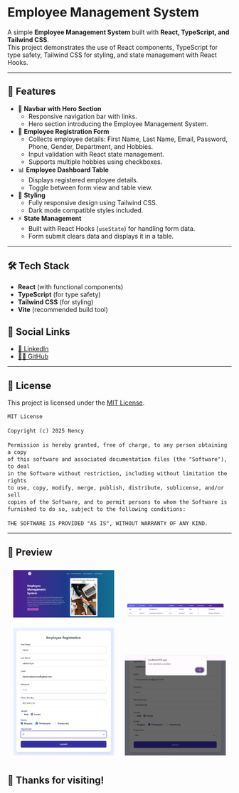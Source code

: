 # Employee Management System

A simple **Employee Management System** built with **React, TypeScript, and Tailwind CSS**.  
This project demonstrates the use of React components, TypeScript for type safety, Tailwind CSS for styling, and state management with React Hooks.

---

## 🚀 Features

- 📌 **Navbar with Hero Section**
  - Responsive navigation bar with links.
  - Hero section introducing the Employee Management System.
- 📝 **Employee Registration Form**
  - Collects employee details: First Name, Last Name, Email, Password, Phone, Gender, Department, and Hobbies.
  - Input validation with React state management.
  - Supports multiple hobbies using checkboxes.
- 📊 **Employee Dashboard Table**
  - Displays registered employee details.
  - Toggle between form view and table view.
- 🎨 **Styling**
  - Fully responsive design using Tailwind CSS.
  - Dark mode compatible styles included.
- ⚡ **State Management**
  - Built with React Hooks (`useState`) for handling form data.
  - Form submit clears data and displays it in a table.

---

## 🛠️ Tech Stack

- **React** (with functional components)
- **TypeScript** (for type safety)
- **Tailwind CSS** (for styling)
- **Vite** (recommended build tool)



## 🔗 Social Links

- [💼 LinkedIn](https://www.linkedin.com/in/nency-vadadoriya-3969052ba/)
- [👨‍💻 GitHub](https://github.com/nencyvadadoriya)

---

## 🪪 License

This project is licensed under the [MIT License](https://github.com/nencyvadadoriya/-License/blob/main/LICENSE).

```
MIT License

Copyright (c) 2025 Nency

Permission is hereby granted, free of charge, to any person obtaining a copy
of this software and associated documentation files (the "Software"), to deal
in the Software without restriction, including without limitation the rights 
to use, copy, modify, merge, publish, distribute, sublicense, and/or sell 
copies of the Software, and to permit persons to whom the Software is 
furnished to do so, subject to the following conditions:

THE SOFTWARE IS PROVIDED "AS IS", WITHOUT WARRANTY OF ANY KIND.
```


---
## 📸 Preview  

<div align="center">
  <img src="./src/assets/img-1.png" alt="Preview 1" width="45%" style="margin: 10px;" />
  
  <img src="./src/assets/img-3.png" alt="Preview 3" width="45%" style="margin: 10px;" />
  <img src="./src/assets/img-2.png" alt="Preview 2" width="45%" style="margin: 10px;" />
  <img src="./src/assets/img-4.png" alt="Preview 4" width="45%" style="margin: 10px;" />
</div>

## 🙌 Thanks for visiting!